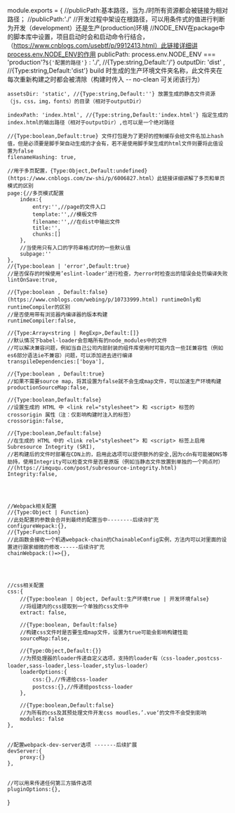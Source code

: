 module.exports = {
    //publicPath:基本路径，当为./时所有资源都会被链接为相对路径；
    //publicPath:'./'
    //开发过程中架设在根路径，可以用条件式的值进行判断为开发（development）还是生产(production)环境
    //NODE_ENV在package中的脚本库中设置，项目启动时会和启动命令行结合，（https://www.cnblogs.com/usebtf/p/9912413.html）此链接详细讲process.env.NODE_ENV的作用
    publicPath: process.env.NODE_ENV === 'production'?`${'配置的路径'}` : './', //{Type:string,Default:'/'} 
    outputDir: 'dist' , //{Type:string,Default:'dist'} build 时生成的生产环境文件夹名称，此文件夹在每次重新构建之时都会被清除（构建时传入 -- no-clean 可关闭该行为） 

    assetsDir: 'static', //{Type:string,Default:''} 放置生成的静态文件资源（js，css，img，fonts）的目录（相对于outputDir）

    indexPath: 'index.html', //{Type:string,Default:'index.html'} 指定生成的index.html的输出路径（相对于outputDir）,也可以是一个绝对路径

    //{Type:boolean,Default:true} 文件打包是为了更好的控制缓存会给文件名加上hash值，但是必须要是脚手架自动生成的才会有，若不是使用脚手架生成的html文件则要将此值设置为false    
    filenameHashing: true, 

    //用于多页配置，{Type:Object,Default:undefined}(https://www.cnblogs.com/zw-shi/p/6006827.html）此链接详细讲解了多页和单页模式的区别
    page:{//多页模式配置
        index:{
            entry:'',//page的文件入口
            template:'',//模板文件
            filename:'',//在dist中输出文件
            title:'',
            chunks:[]
        },
        //当使用只有入口的字符串格式时的一些默认值
        subpage:''
    },
    //{Type:boolean | 'error',Default:true}
    //是否保存的时候使用’eslint-loader‘进行检查，为error时检查出的错误会处罚编译失败
    lintOnSave:true,

    //{Type:boolean , Default:false} (https://www.cnblogs.com/webing/p/10733999.html) runtimeOnly和runtimeCompiler的区别
    //是否使用带有浏览器内编译器的版本构建
    runtimeCompiler:false,

    //{Type:Array<string | RegExp>,Default:[]}
    //默认情况下babel-loader会忽略所有的node_modules中的文件
    //可以解决兼容问题，例如当自己公司内部封装的组件库使用时可能内含一些IE兼容性（例如es6部分语法ie不兼容）问题，可以添加进去进行编译
    transpileDependencies:['boya'],

    //{Type:boolean , Default:true}
    //如果不需要source map，将其设置为false就不会生成map文件，可以加速生产环境构建
    productionSourceMap:false,

    //{Type:boolean,Default:false}    
    //设置生成的 HTML 中 <link rel="stylesheet"> 和 <script> 标签的 crossorigin 属性（注：仅影响构建时注入的标签）
    crossorigin:false,

    //{Type:boolean,Default:false}    
    //在生成的 HTML 中的 <link rel="stylesheet"> 和 <script> 标签上启用 Subresource Integrity (SRI),
    //若构建后的文件时部署在CDN上的，启用此选项可以提供额外的安全,因为cdn有可能被DNS等劫持，使用Integrity可以检查文件是否是原版（例如当静态文件放置到单独的一个网点时）
    //(https://imququ.com/post/subresource-integrity.html)
    Integrity:false,




    //Webpack相关配置
    //{Type:Object | Function}
    //此处配置的参数会合并到最终的配置当中--------后续许扩充
    configureWepack:{},
    //{Type:Function}
    //此函数会接收一个机遇webpack-chain的ChainableConfig实例，方法内可以对里面的设置进行跟家细微的修改------后续许扩充
    chainWebpack:()=>{},




    //css相关配置
    css:{
        //{Type:boolean | Object, Default:生产环境true | 开发环境false}
        //将组建内的css提取到一个单独的css文件中
        extract: false,

        //{Type:boolean, Default:false}
        //构建css文件时是否要生成map文件，设置为true可能会影响构建性能
        sourceMap:false,

        //{Type:Object,Default:{}}
        //为预处理器的loader传递自定义选项，支持的loader有（css-loader,postcss-loader,sass-loader,less-loader,stylus-loader）
        loaderOptions:{
            css:{},//传递给css-loader
            postcss:{},//传递给postcss-loader
        },

        //{Type:boolean,Default:false}
        //为所有的css及其预处理文件开发css moudles，’.vue‘的文件不会受到影响
        modules: false
    },


    //配置webpack-dev-server选项 -------后续扩展
    devServer:{
        proxy:{}
    },


    //可以用来传递任何第三方插件选项
    pluginOptions:{},
}